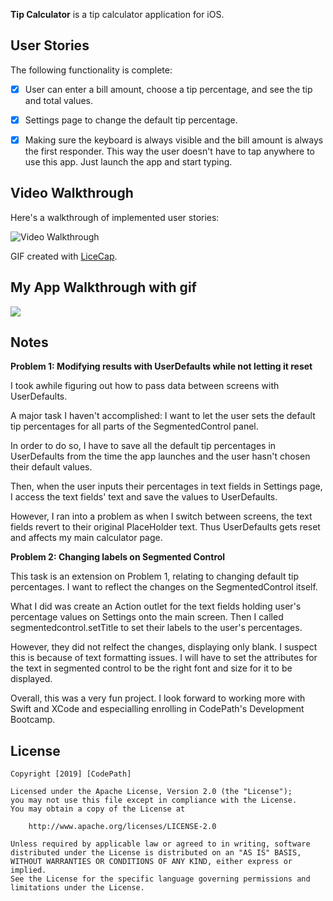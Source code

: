 
**Tip Calculator** is a tip calculator application for iOS.

## User Stories

The following functionality is complete:

* [x] User can enter a bill amount, choose a tip percentage, and see the tip and total values.
* [x] Settings page to change the default tip percentage.
* [x] Making sure the keyboard is always visible and the bill amount is always the first responder. This way the user doesn't have to tap anywhere to use this app. Just launch the app and start typing.


## Video Walkthrough 

Here's a walkthrough of implemented user stories:

<img src='http://i.imgur.com/link/to/your/gif/file.gif' title='Video Walkthrough' width='' alt='Video Walkthrough' />

GIF created with [LiceCap](http://www.cockos.com/licecap/).

## My App Walkthrough with gif

<img src='http://g.recordit.co/S1W6BfqKBJ.gif' />


## Notes

**Problem 1: Modifying results with UserDefaults while not letting it reset**

I took awhile figuring out how to pass data between screens with UserDefaults.

A major task I haven't accomplished: I want to let the user sets the 
default tip percentages for all parts of the SegmentedControl panel. 

In order to do so, I have to save all the default tip percentages in UserDefaults from the time the app launches
and the user hasn't chosen their default values.

Then, when the user inputs their percentages in text fields in Settings page, I access the text fields' text
and save the values to UserDefaults.

However, I ran into a problem as when I switch between screens, the text fields revert to their original
PlaceHolder text. Thus UserDefaults gets reset and affects my main calculator page.


**Problem 2: Changing labels on Segmented Control**

This task is an extension on Problem 1, relating to changing default tip percentages. 
I want to reflect the changes on the SegmentedControl itself. 

What I did was create an Action outlet for the text fields holding user's percentage values on Settings onto the main screen.
Then I called segmentedcontrol.setTitle to set their labels to the user's percentages.

However, they did not relfect the changes, displaying only blank. I suspect this is because of text formatting issues. 
I will have to set the attributes for the text in segmented control to be the right font and size for it to be displayed.


Overall, this was a very fun project. I look forward to working more with Swift and XCode and especialling enrolling in CodePath's Development Bootcamp.



## License

    Copyright [2019] [CodePath]

    Licensed under the Apache License, Version 2.0 (the "License");
    you may not use this file except in compliance with the License.
    You may obtain a copy of the License at

        http://www.apache.org/licenses/LICENSE-2.0

    Unless required by applicable law or agreed to in writing, software
    distributed under the License is distributed on an "AS IS" BASIS,
    WITHOUT WARRANTIES OR CONDITIONS OF ANY KIND, either express or implied.
    See the License for the specific language governing permissions and
    limitations under the License.
